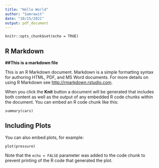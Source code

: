 ```yaml
---
title: "Hello World"
author: "Samrawit"
date: "10/15/2021"
output: pdf_document
---
```


```{r setup, include=FALSE}
knitr::opts_chunk$set(echo = TRUE)
```

## R Markdown

**##This is a markdown file**


This is an R Markdown document. Markdown is a simple formatting syntax for authoring HTML, PDF, and MS Word documents. For more details on using R Markdown see <http://rmarkdown.rstudio.com>.

When you click the **Knit** button a document will be generated that includes both content as well as the output of any embedded R code chunks within the document. You can embed an R code chunk like this:

```{r cars}
summary(cars)
```

## Including Plots

You can also embed plots, for example:

```{r pressure, echo=FALSE}
plot(pressure)
```

Note that the `echo = FALSE` parameter was added to the code chunk to prevent printing of the R code that generated the plot.
